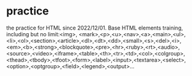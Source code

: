 # practice
the practice for HTML since 2022/12/01.
Base HTML elements training, including but no limit:&lt;img&gt;, &lt;mark&gt;,&lt;p&gt;,&lt;u&gt;,&lt;nav&gt;,&lt;a&gt;,&lt;main&gt;,&lt;ul&gt;,&lt;li&gt;,&lt;ol&gt;,&lt;section&gt;,&lt;article&gt;,&lt;dl&gt;,&lt;dt&gt;,&lt;dd&gt;,&lt;small&gt;,&lt;s&gt;,&lt;del&gt;,&lt;i&gt;,&lt;em&gt;,&lt;b&gt;,&lt;strong&gt;,&lt;blockquote&gt;,&lt;pre&gt;,&lt;hr&gt;,&lt;ruby&gt;,&lt;rt&gt;,&lt;audio&gt;,&lt;source&gt;,&lt;video&gt;,&lt;iframe&gt;,&lt;table&gt;,&lt;th&gt;,&lt;tr&gt;,&lt;td&gt;,&lt;col&gt;,&lt;colgroup&gt;,&lt;thead&gt;,&lt;tbody&gt;,&lt;tfoot&gt;,&lt;form&gt;,&lt;label&gt;,&lt;input&gt;,&lt;textarea&gt;,&lt;select&gt;,&lt;option&gt;,&lt;optgroup&gt;,&lt;field&gt;,&lt;legend&gt;,&lt;output&gt;...
